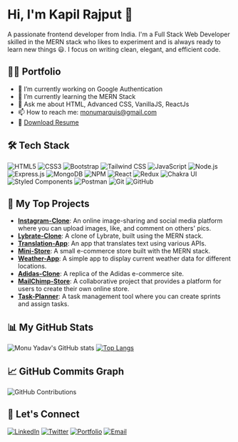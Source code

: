 # Hi, I'm Kapil Rajput 👋



A passionate frontend developer from India. I'm a Full Stack Web Developer skilled in the MERN stack who likes to experiment and is always ready to learn new things 😃. I focus on writing clean, elegant, and efficient code.

## 👨‍💻 Portfolio
- 🔭 I’m currently working on Google Authentication
- 🌱 I’m currently learning the MERN Stack
- 💬 Ask me about HTML, Advanced CSS, VanillaJS, ReactJs
- 📫 How to reach me: [monumarquis@gmail.com](mailto:monumarquis@gmail.com)
- 📜 [Download Resume](#) <!-- Add your resume link here -->

## 🛠 Tech Stack
![HTML5](https://img.shields.io/badge/html5-%23E34F26.svg?style=flat&logo=html5&logoColor=white)
![CSS3](https://img.shields.io/badge/css3-%231572B6.svg?style=flat&logo=css3&logoColor=white)
![Bootstrap](https://img.shields.io/badge/bootstrap-%23563D7C.svg?style=flat&logo=bootstrap&logoColor=white)
![Tailwind CSS](https://img.shields.io/badge/tailwindcss-%2338B2AC.svg?style=flat&logo=tailwind-css&logoColor=white)
![JavaScript](https://img.shields.io/badge/javascript-%23323330.svg?style=flat&logo=javascript&logoColor=%23F7DF1E)
![Node.js](https://img.shields.io/badge/node.js-%2343853D.svg?style=flat&logo=node.js&logoColor=white)
![Express.js](https://img.shields.io/badge/express.js-%23404d59.svg?style=flat&logo=express&logoColor=%2361DAFB)
![MongoDB](https://img.shields.io/badge/mongodb-%234ea94b.svg?style=flat&logo=mongodb&logoColor=white)
![NPM](https://img.shields.io/badge/npm-%23CB3837.svg?style=flat&logo=npm&logoColor=white)
![React](https://img.shields.io/badge/react-%2320232a.svg?style=flat&logo=react&logoColor=%2361DAFB)
![Redux](https://img.shields.io/badge/redux-%23764ABC.svg?style=flat&logo=redux&logoColor=white)
![Chakra UI](https://img.shields.io/badge/chakra--ui-%234ED1C5.svg?style=flat&logo=chakraui&logoColor=white)
![Styled Components](https://img.shields.io/badge/styled--components-%23DB7093.svg?style=flat&logo=styled-components&logoColor=white)
![Postman](https://img.shields.io/badge/postman-%23FF6C37.svg?style=flat&logo=postman&logoColor=white)
![Git](https://img.shields.io/badge/git-%23F05032.svg?style=flat&logo=git&logoColor=white)
![GitHub](https://img.shields.io/badge/github-%23121011.svg?style=flat&logo=github&logoColor=white)

## 🚀 My Top Projects
- **[Instagram-Clone](#)**: An online image-sharing and social media platform where you can upload images, like, and comment on others' pics.
- **[Lybrate-Clone](#)**: A clone of Lybrate, built using the MERN stack.
- **[Translation-App](#)**: An app that translates text using various APIs.
- **[Mini-Store](#)**: A small e-commerce store built with the MERN stack.
- **[Weather-App](#)**: A simple app to display current weather data for different locations.
- **[Adidas-Clone](#)**: A replica of the Adidas e-commerce site.
- **[MailChimp-Store](#)**: A collaborative project that provides a platform for users to create their own online store.
- **[Task-Planner](#)**: A task management tool where you can create sprints and assign tasks.

## 📊 My GitHub Stats
![Monu Yadav's GitHub stats](https://github-readme-stats.vercel.app/api?username=monumarquis&show_icons=true&theme=radical)
[![Top Langs](https://github-readme-stats.vercel.app/api/top-langs/?username=monumarquis&layout=compact&theme=radical)](https://github.com/monumarquis/github-readme-stats)

## 📈 GitHub Commits Graph
![GitHub Contributions](https://activity-graph.herokuapp.com/graph?username=monumarquis&theme=rogue)

## 🔗 Let's Connect
[![LinkedIn](https://img.shields.io/badge/-LinkedIn-blue?style=flat&logo=linkedin&logoColor=white)](https://www.linkedin.com/in/monu-yadav-2003m)
[![Twitter](https://img.shields.io/badge/-Twitter-blue?style=flat&logo=twitter&logoColor=white)](https://twitter.com/MonuMarquis)
[![Portfolio](https://img.shields.io/badge/-Portfolio-red?style=flat)](https://monumarquis.github.io/)
[![Email](https://img.shields.io/badge/-Email-green?style=flat&logo=gmail&logoColor=white)](mailto:monumarquis@gmail.com)

